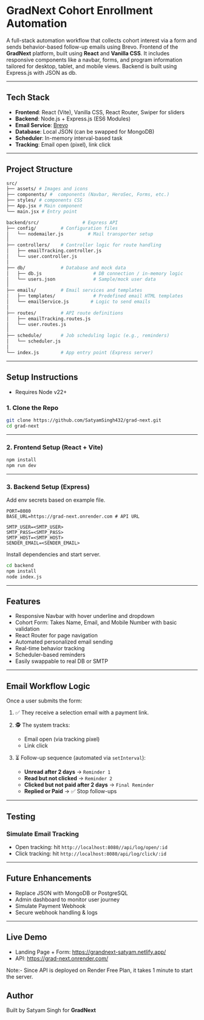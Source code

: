 # GradNext Cohort Enrollment Automation

A full-stack automation workflow that collects cohort interest via a form and sends behavior-based follow-up emails using Brevo. Frontend of the **GradNext** platform, built using **React** and **Vanilla CSS**. It includes responsive components like a navbar, forms, and program information tailored for desktop, tablet, and mobile views. Backend is built using Express.js with JSON as db.

---

## Tech Stack

- **Frontend**: React (Vite), Vanilla CSS, React Router, Swiper for sliders
- **Backend**: Node.js + Express.js (ES6 Modules)
- **Email Service**: [Brevo](https://brevo.com)
- **Database**: Local JSON (can be swapped for MongoDB)
- **Scheduler**: In-memory interval-based task
- **Tracking**: Email open (pixel), link click

---

## Project Structure

```bash
src/
├── assets/ # Images and icons
├── components/ #  components (Navbar, HeroSec, Forms, etc.)
├── styles/ # components CSS
├── App.jsx # Main component
└── main.jsx # Entry point

backend/src/                # Express API
├── config/         # Configuration files
│   └── nodemailer.js         # Mail transporter setup
│
├── controllers/    # Controller logic for route handling
│   ├── emailTracking.controller.js
│   └── user.controller.js
│
├── db/             # Database and mock data
│   ├── db.js                   # DB connection / in-memory logic
│   └── users.json              # Sample/mock user data
│
├── emails/         # Email services and templates
│   ├── templates/              # Predefined email HTML templates
│   └── emailService.js        # Logic to send emails
│
├── routes/         # API route definitions
│   ├── emailTracking.routes.js
│   └── user.routes.js
│
├── schedule/       # Job scheduling logic (e.g., reminders)
│   └── scheduler.js
│
└── index.js        # App entry point (Express server)
```

---

## Setup Instructions

- Requires Node v22+

### 1. Clone the Repo

```bash
git clone https://github.com/SatyamSingh432/grad-next.git
cd grad-next
```

---

### 2. Frontend Setup (React + Vite)

```bash
npm install
npm run dev
```

---

### 3. Backend Setup (Express)

Add env secrets based on example file.

```env
PORT=8080
BASE_URL=https://grad-next.onrender.com # API URL

SMTP_USER=<SMTP_USER>
SMTP_PASS=<SMTP_PASS>
SMTP_HOST=<SMTP_HOST>
SENDER_EMAIL=<SENDER_EMAIL>
```

Install dependencies and start server.

```bash
cd backend
npm install
node index.js
```

---

## Features

- Responsive Navbar with hover underline and dropdown
- Cohort Form: Takes Name, Email, and Mobile Number with basic validation
- React Router for page navigation
- Automated personalized email sending
- Real-time behavior tracking
- Scheduler-based reminders
- Easily swappable to real DB or SMTP

---

## Email Workflow Logic

Once a user submits the form:

1. ✅ They receive a selection email with a payment link.
2. 🕵️ The system tracks:

   - Email open (via tracking pixel)
   - Link click

3. ⏳ Follow-up sequence (automated via `setInterval`):
   - **Unread after 2 days** → `Reminder 1`
   - **Read but not clicked** → `Reminder 2`
   - **Clicked but not paid after 2 days** → `Final Reminder`
   - **Replied or Paid** → ✅ Stop follow-ups

---

## Testing

### Simulate Email Tracking

- Open tracking: hit `http://localhost:8080//api/log/open/:id`
- Click tracking: hit `http://localhost:8080/api/log/click/:id`

---

## Future Enhancements

- Replace JSON with MongoDB or PostgreSQL
- Admin dashboard to monitor user journey
- Simulate Payment Webhook
- Secure webhook handling & logs

---

## Live Demo

- Landing Page + Form: https://grandnext-satyam.netlify.app/
- API: https://grad-next.onrender.com/

Note:- Since API is deployed on Render Free Plan, it takes 1 minute to start the server.

## Author

Built by Satyam Singh for **GradNext**

